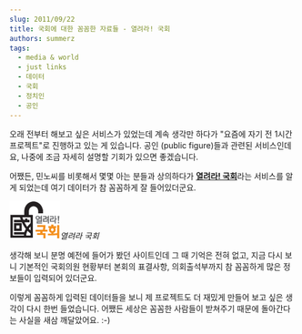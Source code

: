 ```yaml
---
slug: 2011/09/22
title: 국회에 대한 꼼꼼한 자료들 - 열려라! 국회
authors: summerz
tags:
  - media & world
  - just links
  - 데이터
  - 국회
  - 정치인
  - 공인
---
```


오래 전부터 해보고 싶은 서비스가 있었는데 계속 생각만 하다가 "요즘에 자기 전 1시간 프로젝트"로 진행하고 있는 게 있습니다. 공인 (public figure)들과 관련된 서비스인데요, 나중에 조금 자세히 설명할 기회가 있으면 좋겠습니다.

<!-- truncate -->

어쨌든, 민노씨를 비롯해서 몇몇 아는 분들과 상의하다가 [**열려라! 국회**](http://watch.peoplepower21.org/)라는 서비스를 알게 되었는데 여기 데이터가 참 꼼꼼하게 잘 들어있더군요.

![](top_bi.gif)*열려라 국회*

생각해 보니 분명 예전에 들어가 봤던 사이트인데 그 때 기억은 전혀 없고, 지금 다시 보니 기본적인 국회의원 현황부터 본회의 표결사항, 의회출석부까지 참 꼼꼼하게 많은 정보들이 입력되어 있더군요.

이렇게 꼼꼼하게 입력된 데이터들을 보니 제 프로젝트도 더 재밌게 만들어 보고 싶은 생각이 다시 한번 들었습니다. 어쨌든 세상은 꼼꼼한 사람들이 받쳐주기 때문에 돌아간다는 사실을 새삼 깨달았어요. :-)